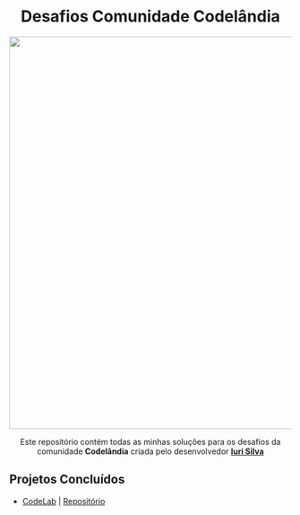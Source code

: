 <div align="center">
 <h1>Desafios Comunidade Codelândia</h1> 
</div>

<div align="center">
 <img src="https://github.com/gabrielalencs/Desafios-Codelandia/assets/127636935/3a3cefab-0f08-4a31-93db-6b05c7fc011a" width="700px">
<p>Este repositório contém todas as minhas soluções para os desafios da comunidade <strong>Codelândia</strong> criada pelo desenvolvedor  <strong> <a href="https://github.com/iuricode">Iuri Silva</a> </strong> </p>
</div>


## Projetos Concluídos
- <a href="https://gabrielalencs.github.io/Desafios-Codelandia/desafio_01/">CodeLab</a> | <a href="https://github.com/gabrielalencs/Desafios-Codelandia/tree/main/desafio_01">Repositório</a>
